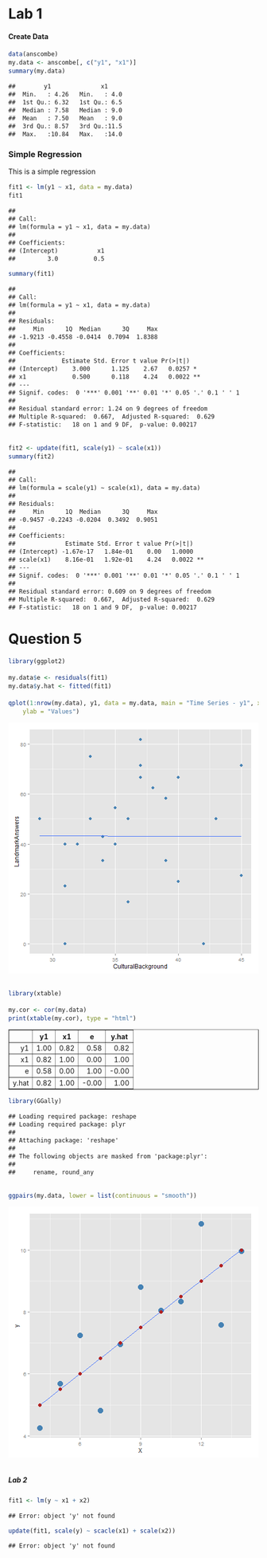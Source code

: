 Lab 1
========================================================

#### Create Data

```r
data(anscombe)
my.data <- anscombe[, c("y1", "x1")]
summary(my.data)
```

```
##        y1              x1      
##  Min.   : 4.26   Min.   : 4.0  
##  1st Qu.: 6.32   1st Qu.: 6.5  
##  Median : 7.58   Median : 9.0  
##  Mean   : 7.50   Mean   : 9.0  
##  3rd Qu.: 8.57   3rd Qu.:11.5  
##  Max.   :10.84   Max.   :14.0
```



### Simple Regression

This is a simple regression


```r
fit1 <- lm(y1 ~ x1, data = my.data)
fit1
```

```
## 
## Call:
## lm(formula = y1 ~ x1, data = my.data)
## 
## Coefficients:
## (Intercept)           x1  
##         3.0          0.5
```

```r
summary(fit1)
```

```
## 
## Call:
## lm(formula = y1 ~ x1, data = my.data)
## 
## Residuals:
##     Min      1Q  Median      3Q     Max 
## -1.9213 -0.4558 -0.0414  0.7094  1.8388 
## 
## Coefficients:
##             Estimate Std. Error t value Pr(>|t|)   
## (Intercept)    3.000      1.125    2.67   0.0257 * 
## x1             0.500      0.118    4.24   0.0022 **
## ---
## Signif. codes:  0 '***' 0.001 '**' 0.01 '*' 0.05 '.' 0.1 ' ' 1
## 
## Residual standard error: 1.24 on 9 degrees of freedom
## Multiple R-squared:  0.667,	Adjusted R-squared:  0.629 
## F-statistic:   18 on 1 and 9 DF,  p-value: 0.00217
```

```r

fit2 <- update(fit1, scale(y1) ~ scale(x1))
summary(fit2)
```

```
## 
## Call:
## lm(formula = scale(y1) ~ scale(x1), data = my.data)
## 
## Residuals:
##     Min      1Q  Median      3Q     Max 
## -0.9457 -0.2243 -0.0204  0.3492  0.9051 
## 
## Coefficients:
##              Estimate Std. Error t value Pr(>|t|)   
## (Intercept) -1.67e-17   1.84e-01    0.00   1.0000   
## scale(x1)    8.16e-01   1.92e-01    4.24   0.0022 **
## ---
## Signif. codes:  0 '***' 0.001 '**' 0.01 '*' 0.05 '.' 0.1 ' ' 1
## 
## Residual standard error: 0.609 on 9 degrees of freedom
## Multiple R-squared:  0.667,	Adjusted R-squared:  0.629 
## F-statistic:   18 on 1 and 9 DF,  p-value: 0.00217
```



# Question 5


```r
library(ggplot2)

my.data$e <- residuals(fit1)
my.data$y.hat <- fitted(fit1)

qplot(1:nrow(my.data), y1, data = my.data, main = "Time Series - y1", xlab = "Obs #", 
    ylab = "Values")
```

![plot of chunk unnamed-chunk-3](figure/unnamed-chunk-3.png) 

```r

```




```r
library(xtable)

my.cor <- cor(my.data)
print(xtable(my.cor), type = "html")
```

<!-- html table generated in R 3.0.2 by xtable 1.7-1 package -->
<!-- Thu Feb 06 23:11:01 2014 -->
<TABLE border=1>
<TR> <TH>  </TH> <TH> y1 </TH> <TH> x1 </TH> <TH> e </TH> <TH> y.hat </TH>  </TR>
  <TR> <TD align="right"> y1 </TD> <TD align="right"> 1.00 </TD> <TD align="right"> 0.82 </TD> <TD align="right"> 0.58 </TD> <TD align="right"> 0.82 </TD> </TR>
  <TR> <TD align="right"> x1 </TD> <TD align="right"> 0.82 </TD> <TD align="right"> 1.00 </TD> <TD align="right"> 0.00 </TD> <TD align="right"> 1.00 </TD> </TR>
  <TR> <TD align="right"> e </TD> <TD align="right"> 0.58 </TD> <TD align="right"> 0.00 </TD> <TD align="right"> 1.00 </TD> <TD align="right"> -0.00 </TD> </TR>
  <TR> <TD align="right"> y.hat </TD> <TD align="right"> 0.82 </TD> <TD align="right"> 1.00 </TD> <TD align="right"> -0.00 </TD> <TD align="right"> 1.00 </TD> </TR>
   </TABLE>




```r
library(GGally)
```

```
## Loading required package: reshape
## Loading required package: plyr
## 
## Attaching package: 'reshape'
## 
## The following objects are masked from 'package:plyr':
## 
##     rename, round_any
```

```r

ggpairs(my.data, lower = list(continuous = "smooth"))
```

![plot of chunk unnamed-chunk-5](figure/unnamed-chunk-5.png) 

```r

```


##### Lab 2


```r
fit1 <- lm(y ~ x1 + x2)
```

```
## Error: object 'y' not found
```

```r
update(fit1, scale(y) ~ scacle(x1) + scale(x2))
```

```
## Error: object 'y' not found
```



